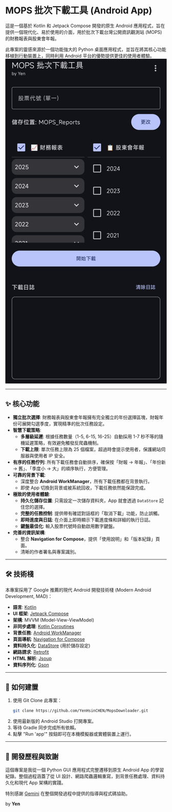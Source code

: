 # MOPS 批次下載工具 (Android App)

這是一個基於 Kotlin 和 Jetpack Compose 開發的原生 Android 應用程式，旨在提供一個現代化、易於使用的介面，用於批次下載台灣公開資訊觀測站 (MOPS) 的財務報表與股東會年報。

此專案的靈感來源於一個功能強大的 Python 桌面應用程式，並旨在將其核心功能移植到行動裝置上，同時利用 Android 平台的優勢提供更佳的使用者體驗。
![應用程式截圖](https://github.com/YenHsinCHEN/MopsDownloader/blob/3c7eb3a5f53c4b5786335b6b251f540816f4175f/Screenshot_20250821_230400.png)

---

## ✨ 核心功能

*   **獨立批次選擇**: 財務報表與股東會年報擁有完全獨立的年份選擇區塊，財報年份可展開勾選季度，實現精準的批次任務設定。
*   **智慧下載策略**:
    *   **多層級延遲**: 根據任務數量（1-5, 6-15, 16-25）自動採用 1-7 秒不等的隨機延遲策略，有效避免觸發反爬蟲機制。
    *   **下載上限**: 單次任務上限為 25 個檔案，超過時會提示使用者，保護網站伺服器與使用者 IP 安全。
*   **有序的任務佇列**: 所有下載任務會自動排序，確保按「財報 -> 年報」、「年份新 -> 舊」、「季度小 -> 大」的順序執行，方便管理。
*   **可靠的背景下載**:
    *   深度整合 **Android WorkManager**，所有下載任務都在背景執行。
    *   即使 App 切換到背景或被系統回收，下載任務依然能保證完成。
*   **極致的使用者體驗**:
    *   **持久化儲存位置**: 只需設定一次儲存資料夾，App 就會透過 `DataStore` 記住您的選擇。
    *   **完整的任務控制**: 提供帶有確認對話框的「取消下載」功能，防止誤觸。
    *   **即時進度與日誌**: 在介面上即時顯示下載進度條和詳細的執行日誌。
    *   **鍵盤最佳化**: 輸入股票代號時自動啟用數字鍵盤。
*   **完善的資訊架構**:
    *   整合 **Navigation for Compose**，提供「使用說明」和「版本紀錄」頁面。
    *   清晰的作者署名與專案識別。

---

## 🛠️ 技術棧

本專案採用了 Google 推薦的現代 Android 開發技術棧 (Modern Android Development, MAD)：

*   **語言**: [Kotlin](https://kotlinlang.org/)
*   **UI 框架**: [Jetpack Compose](https://developer.android.com/jetpack/compose)
*   **架構**: MVVM (Model-View-ViewModel)
*   **非同步處理**: [Kotlin Coroutines](https://kotlinlang.org/docs/coroutines-overview.html)
*   **背景任務**: [Android WorkManager](https://developer.android.com/topic/libraries/architecture/workmanager)
*   **頁面導航**: [Navigation for Compose](https://developer.android.com/jetpack/compose/navigation)
*   **資料持久化**: [DataStore](https://developer.android.com/topic/libraries/architecture/datastore) (用於儲存設定)
*   **網路請求**: [Retrofit](https://square.github.io/retrofit/)
*   **HTML 解析**: [Jsoup](https://jsoup.org/)
*   **資料序列化**: [Gson](https://github.com/google/gson)

---


## 🚀 如何建置

1.  使用 Git Clone 此專案：
    ```bash
    git clone https://github.com/YenHsinCHEN/MopsDownloader.git
    ```
2.  使用最新版的 Android Studio 打開專案。
3.  等待 Gradle 同步完成所有依賴。
4.  點擊 "Run 'app'" 按鈕即可在本機模擬器或實體裝置上運行。

---

## 📝 開發歷程與致謝

這個專案是我從一個 Python GUI 應用程式完整遷移到原生 Android App 的學習紀錄。整個過程涵蓋了從 UI 設計、網路爬蟲邏輯重寫，到背景任務處理、資料持久化和現代 App 架構的實踐。

特別感謝 [Gemini](https://gemini.google.com/) 在整個開發過程中提供的指導與程式碼協助。

by **Yen**